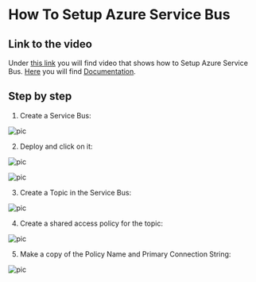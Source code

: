 # How To Setup Azure Service Bus

## Link to the video

Under [this link](https://profitbasedocs.blob.core.windows.net/videos/Installation%20and%20Setup%20-%20Setup%20Azure%20Service%20Bus.mp4) you will find video that shows how to Setup Azure Service Bus. [Here](../installation/azureactdirauthent.md) you will find [Documentation](../installation/azureactdirauthent.md).
<br/>


## Step by step


1. Create a Service Bus:

![pic](https://profitbasedocs.blob.core.windows.net/images/HTazAD2%20(1).png)

2. Deploy and click on it:

![pic](https://profitbasedocs.blob.core.windows.net/images/HTazAD2%20(2).png)


![pic](https://profitbasedocs.blob.core.windows.net/images/HTazAD2%20(3).png)

3. Create a Topic in the Service Bus:

![pic](https://profitbasedocs.blob.core.windows.net/images/HTazAD2%20(4).png)

4. Create a shared access policy for the topic:

![pic](https://profitbasedocs.blob.core.windows.net/images/HTazAD2%20(5).png)

5. Make a copy of the Policy Name and Primary Connection String:

![pic](https://profitbasedocs.blob.core.windows.net/images/HTazAD2%20(6).png)


